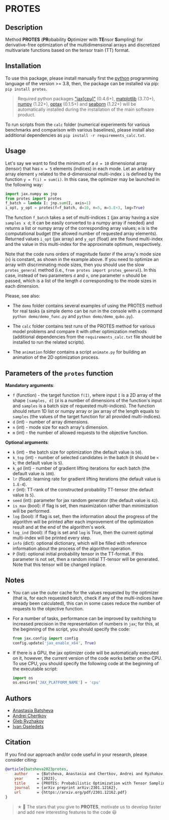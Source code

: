 # PROTES


## Description

Method **PROTES** (**PR**obability **O**ptimizer with **TE**nsor **S**ampling) for derivative-free optimization of the multidimensional arrays and  discretized multivariate functions based on the tensor train (TT) format.


## Installation

To use this package, please install manually first the [python](https://www.python.org) programming language of the version >= 3.8, then, the package can be installed via pip: `pip install protes`.

> Required python packages ["jax[cpu]"](https://github.com/google/jax) (0.4.6+), [matplotlib](https://matplotlib.org/) (3.7.0+), [numpy](https://numpy.org) (1.22+), [optax](https://github.com/deepmind/optax) (0.1.5+) and [seaborn](https://seaborn.pydata.org/) (1.22+) will be automatically installed during the installation of the main software product.

To run scripts from the `calc` folder (numerical experiments for various benchmarks and comparison with various baselines), please install also additional dependencies as `pip install -r requirements_calc.txt`.


## Usage

Let's say we want to find the minimum of a `d = 10` dimensional array (tensor) that has `n = 5` elements (indices) in each mode. Let an arbitrary array element `y` related to the d-dimensional multi-index `i` is defined by the function `y = f(i) = sum(i)`. In this case, the optimizer may be launched in the following way:

```python
import jax.numpy as jnp
from protes import protes
f_batch = lambda I: jnp.sum(I, axis=1)
i_opt, y_opt = protes(f=f_batch, d=10, n=5, m=5.E+3, log=True)
```

The function `f_batch` takes a set of multi-indices `I` (jax array having a size `samples x d`; it can be easily converted to a numpy array if needed) and returns a list or numpy array of the corresponding array values; `m` is is the computational budget (the allowed number of requested array elements). Returned values `i_opt` (jax array) and `y_opt` (float) are the found multi-index and the value in this multi-index for the approximate optimum, respectively.

Note that the code runs orders of magnitude faster if the array's mode size (`n`) is constant, as shown in the example above. If you need to optimize an array with discriminating mode sizes, then you should use the slow `protes_general` method (i.e., `from protes import protes_general`). In this case, instead of two parameters `d` and `n`, one parameter `n` should be passed, which is a list of the length `d` corresponding to the mode sizes in each dimension.

Please, see also:

- The `demo` folder contains several examples of using the PROTES method for real tasks (a simple demo can be run in the console with a command `python demo/demo_func.py` and `python demo/demo_qubo.py`).

- The `calc` folder contains test runs of the PROTES method for various model problems and compare it with other optimization methods (additional dependencies from the `requirements_calc.txt` file should be installed to run the related scripts).

- The `animation` folder contains a script `animate.py` for building an animation of the 2D optimization process.


## Parameters of the `protes` function

**Mandatory arguments**:

- `f` (function) - the target function `f(I)`, where input `I` is a 2D array of the shape `[samples, d]` (`d` is a number of dimensions of the function's input and `samples` is a batch size of requested multi-indices). The function should return 1D list or numpy array or jax array of the length equals to `samples` (the values of the target function for all provided multi-indices).
- `d` (int) - number of array dimensions.
- `n` (int) - mode size for each array's dimension.
- `m` (int) - the number of allowed requests to the objective function.

**Optional arguments**:

- `k` (int) - the batch size for optimization (the default value is `50`).
- `k_top` (int) - number of selected candidates in the batch (it should be `< k`; the default value is `5`).
- `k_gd` (int) - number of gradient lifting iterations for each batch (the default value is `100`).
- `lr` (float): learning rate for gradient lifting iterations (the default value is `1.E-4`).
- `r` (int): TT-rank of the constructed probability TT-tensor (the default value is `5`).
- `seed` (int): parameter for jax random generator (the default value is `42`).
- `is_max` (bool): if flag is set, then maximization rather than minimization will be performed.
- `log` (bool): if flag is set, then the information about the progress of the algorithm will be printed after each improvement of the optimization result and at the end of the algorithm's work.
- `log_ind` (bool): if flag is set and `log` is True, then the current optimal multi-index will be printed every step.
- `info` (dict): optional dictionary, which will be filled with reference information about the process of the algorithm operation.
- `P` (list): optional initial probability tensor in the TT-format. If this parameter is not set, then a random initial TT-tensor will be generated. Note that this tensor will be changed inplace.


## Notes

- You can use the outer cache for the values requested by the optimizer (that is, for each requested batch, check if any of the multi-indices have already been calculated), this can in some cases reduce the number of requests to the objective function.

- For a number of tasks, performance can be improved by switching to increased precision in the representation of numbers in `jax`; for this, at the beginning of the script, you should specify the code:
    ```python
    from jax.config import config
    config.update('jax_enable_x64', True)
    ```

- If there is a GPU, the jax optimizer code will be automatically executed on it, however, the current version of the code works better on the CPU. To use CPU, you should specify the following code at the beginning of the executable script:
    ```python
    import os
    os.environ['JAX_PLATFORM_NAME'] = 'cpu'
    ```


## Authors

- [Anastasia Batsheva](https://github.com/anabatsh)
- [Andrei Chertkov](https://github.com/AndreiChertkov)
- [Gleb Ryzhakov](https://github.com/G-Ryzhakov)
- [Ivan Oseledets](https://github.com/oseledets)


## Citation

If you find our approach and/or code useful in your research, please consider citing:

```bibtex
@article{batsheva2023protes,
    author    = {Batsheva, Anastasia and Chertkov, Andrei and Ryzhakov, Gleb and Oseledets, Ivan},
    year      = {2023},
    title     = {PROTES: Probabilistic Optimization with Tensor Sampling},
    journal   = {arXiv preprint arXiv:2301.12162},
    url       = {https://arxiv.org/pdf/2301.12162.pdf}
}
```

> ✭ 🚂 The stars that you give to **PROTES**, motivate us to develop faster and add new interesting features to the code 😃

